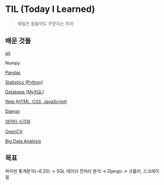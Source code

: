 # TIL (Today I Learned)
>매일은 힘들어도 꾸준히는 하자

## 배운 것들
[git](./git)

Numpy

[Pandas](./Pandas)

[Statistics (Python)](Python%20Statistics)

[Database (MySQL)](SQL)

[Web (HTML, CSS, JavaScript)](Web)

[Django](Django)

[데이터 시각화](Visualization)

[OpenCV](OpenCV)

[Big Data Analysis](Big%20Data%20Analysis)







## 목표

파이썬 통계분석(~6.20) → SQL 데이터 전처리 분석 → Django → 크롤러, 스크레이핑

